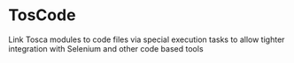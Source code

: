 # TosCode
Link Tosca modules to code files via special execution tasks to allow tighter integration with Selenium and other code based tools
